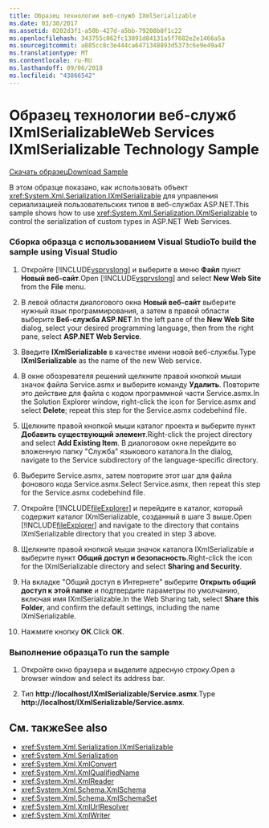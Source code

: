 ```yaml
---
title: Образец технологии веб-служб IXmlSerializable
ms.date: 03/30/2017
ms.assetid: 0202d3f1-a50b-427d-a5bb-79208b8f1c22
ms.openlocfilehash: 343755c062fc13891d84131a5f7682e2e1466a5a
ms.sourcegitcommit: a885cc8c3e444ca6471348893d5373c6e9e49a47
ms.translationtype: MT
ms.contentlocale: ru-RU
ms.lasthandoff: 09/06/2018
ms.locfileid: "43866542"
---
```

# <a name="web-services-ixmlserializable-technology-sample"></a><span data-ttu-id="0cd93-102">Образец технологии веб-служб IXmlSerializable</span><span class="sxs-lookup"><span data-stu-id="0cd93-102">Web Services IXmlSerializable Technology Sample</span></span>
[<span data-ttu-id="0cd93-103">Скачать образец</span><span class="sxs-lookup"><span data-stu-id="0cd93-103">Download Sample</span></span>](https://download.microsoft.com/download/4/7/B/47B2164C-E780-4B10-8DE4-2CB5B886E0A6/Technologies/Serialization/Xml%20Serialization/IXmlSerializable.zip.exe)  
  
 <span data-ttu-id="0cd93-104">В этом образце показано, как использовать объект <xref:System.Xml.Serialization.IXmlSerializable> для управления сериализацией пользовательских типов в веб-службах ASP.NET.</span><span class="sxs-lookup"><span data-stu-id="0cd93-104">This sample shows how to use <xref:System.Xml.Serialization.IXmlSerializable> to control the serialization of custom types in ASP.NET Web Services.</span></span>  
  
### <a name="to-build-the-sample-using-visual-studio"></a><span data-ttu-id="0cd93-105">Сборка образца с использованием Visual Studio</span><span class="sxs-lookup"><span data-stu-id="0cd93-105">To build the sample using Visual Studio</span></span>  
  
1.  <span data-ttu-id="0cd93-106">Откройте [!INCLUDE[vsprvslong](../../../includes/vsprvslong-md.md)] и выберите в меню **Файл** пункт **Новый веб-сайт**.</span><span class="sxs-lookup"><span data-stu-id="0cd93-106">Open [!INCLUDE[vsprvslong](../../../includes/vsprvslong-md.md)] and select **New Web Site** from the **File** menu.</span></span>  
  
2.  <span data-ttu-id="0cd93-107">В левой области диалогового окна **Новый веб-сайт** выберите нужный язык программирования, а затем в правой области выберите **Веб-служба ASP.NET**.</span><span class="sxs-lookup"><span data-stu-id="0cd93-107">In the left pane of the **New Web Site** dialog, select your desired programming language, then from the right pane, select **ASP.NET Web Service**.</span></span>  
  
3.  <span data-ttu-id="0cd93-108">Введите **IXmlSerializable** в качестве имени новой веб-службы.</span><span class="sxs-lookup"><span data-stu-id="0cd93-108">Type **IXmlSerializable** as the name of the new Web service.</span></span>  
  
4.  <span data-ttu-id="0cd93-109">В окне обозревателя решений щелкните правой кнопкой мыши значок файла Service.asmx и выберите команду **Удалить**. Повторите это действие для файла с кодом программной части Service.asmx.</span><span class="sxs-lookup"><span data-stu-id="0cd93-109">In the Solution Explorer window, right-click the icon for Service.asmx and select **Delete**; repeat this step for the Service.asmx codebehind file.</span></span>  
  
5.  <span data-ttu-id="0cd93-110">Щелкните правой кнопкой мыши каталог проекта и выберите пункт **Добавить существующий элемент**.</span><span class="sxs-lookup"><span data-stu-id="0cd93-110">Right-click the project directory and select **Add Existing Item**.</span></span> <span data-ttu-id="0cd93-111">В диалоговом окне перейдите во вложенную папку "Служба" языкового каталога.</span><span class="sxs-lookup"><span data-stu-id="0cd93-111">In the dialog, navigate to the Service subdirectory of the language-specific directory.</span></span>  
  
6.  <span data-ttu-id="0cd93-112">Выберите Service.asmx, затем повторите этот шаг для файла фонового кода Service.asmx.</span><span class="sxs-lookup"><span data-stu-id="0cd93-112">Select Service.asmx, then repeat this step for the Service.asmx codebehind file.</span></span>  
  
7.  <span data-ttu-id="0cd93-113">Откройте [!INCLUDE[fileExplorer](../../../includes/fileexplorer-md.md)] и перейдите в каталог, который содержит каталог IXmlSerializable, созданный в шаге 3 выше.</span><span class="sxs-lookup"><span data-stu-id="0cd93-113">Open [!INCLUDE[fileExplorer](../../../includes/fileexplorer-md.md)] and navigate to the directory that contains IXmlSerializable directory that you created in step 3 above.</span></span>  
  
8.  <span data-ttu-id="0cd93-114">Щелкните правой кнопкой мыши значок каталога IXmlSerializable и выберите пункт **Общий доступ и безопасность**.</span><span class="sxs-lookup"><span data-stu-id="0cd93-114">Right-click the icon for the IXmlSerializable directory and select **Sharing and Security**.</span></span>  
  
9. <span data-ttu-id="0cd93-115">На вкладке "Общий доступ в Интернете" выберите **Открыть общий доступ к этой папке** и подтвердите параметры по умолчанию, включая имя IXmlSerializable.</span><span class="sxs-lookup"><span data-stu-id="0cd93-115">In the Web Sharing tab, select **Share this Folder**, and confirm the default settings, including the name IXmlSerializable.</span></span>  
  
10. <span data-ttu-id="0cd93-116">Нажмите кнопку **ОК**.</span><span class="sxs-lookup"><span data-stu-id="0cd93-116">Click **OK**.</span></span>  
  
### <a name="to-run-the-sample"></a><span data-ttu-id="0cd93-117">Выполнение образца</span><span class="sxs-lookup"><span data-stu-id="0cd93-117">To run the sample</span></span>  
  
1.  <span data-ttu-id="0cd93-118">Откройте окно браузера и выделите адресную строку.</span><span class="sxs-lookup"><span data-stu-id="0cd93-118">Open a browser window and select its address bar.</span></span>  
  
2.  <span data-ttu-id="0cd93-119">Тип **http://localhost/IXmlSerializable/Service.asmx**.</span><span class="sxs-lookup"><span data-stu-id="0cd93-119">Type **http://localhost/IXmlSerializable/Service.asmx**.</span></span>  
  
## <a name="see-also"></a><span data-ttu-id="0cd93-120">См. также</span><span class="sxs-lookup"><span data-stu-id="0cd93-120">See also</span></span>

- <xref:System.Xml.Serialization.IXmlSerializable>  
- <xref:System.Xml.Serialization>  
- <xref:System.Xml.XmlConvert>  
- <xref:System.Xml.XmlQualifiedName>  
- <xref:System.Xml.XmlReader>  
- <xref:System.Xml.Schema.XmlSchema>  
- <xref:System.Xml.Schema.XmlSchemaSet>  
- <xref:System.Xml.XmlUrlResolver>  
- <xref:System.Xml.XmlWriter>
